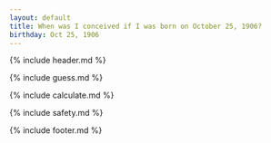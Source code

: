 ```yaml
---
layout: default
title: When was I conceived if I was born on October 25, 1906?
birthday: Oct 25, 1906
---
```


{% include header.md %}

{% include guess.md %}

{% include calculate.md %}

{% include safety.md %}

{% include footer.md %}




